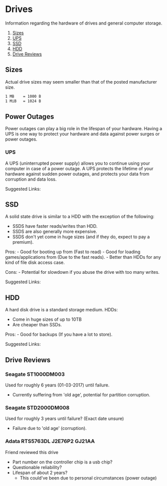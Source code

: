 # Drives

Information regarding the hardware of drives and general computer storage.

1. [Sizes](#sizes)
2. [UPS](#ups)
3. [SSD](#ssd)
4. [HDD](#hdd)
5. [Drive Reviews](#drive-reviews)

## Sizes

Actual drive sizes may seem smaller than that of the posted manufacturer size.

```txt
1 MB    = 1000 B
1 MiB   = 1024 B
```

## Power Outages

Power outages can play a big role in the lifespan of your hardware.
Having a UPS is one way to protect your hardware and data against power surges or power outages.

### UPS

A UPS (uninterrupted power supply) allows you to continue using your computer in case of
a power outage. A UPS protects the lifetime of your hardware against sudden power outages,
and protects your data from corruption and data loss.

Suggested Links:

## SSD

A solid state drive is similar to a HDD with the exception of the following:
- SSDS have faster reads/writes than HDD.
- SSDS are also generally more expensive.
- SSDS don't yet come in huge sizes (and if they do, expect to pay a premium).

Pros:
    - Good for booting up from (Fast to read)
    - Good for loading games/applications from (Due to the fast reads).
    - Better than HDDs for any kind of file disk access case.

Cons:
    - Potential for slowdown if you abuse the drive with too many writes.

Suggested Links:

## HDD

A hard disk drive is a standard storage medium. HDDs:
- Come in huge sizes of up to 10TB
- Are cheaper than SSDs.

Pros:
    - Good for backups (If you have a lot to store).

Suggested Links:

## Drive Reviews

### Seagate ST1000DM003

Used for roughly 6 years (01-03-2017) until failure.
- Currently suffering from 'old age', potential for partition corruption.

### Seagate STD2000DM008

Used for roughly 3 years until failure? (Exact date unsure)
- Failure due to 'old age' (corruption).

### Adata RTS5763DL J2E76P2 GJ21AA

Friend reviewed this drive

- Part number on the controller chip is a usb chip?
- Questionable reliability?
- Lifespan of about 2 years?
    - This could've been due to personal circumstances (power outage)
